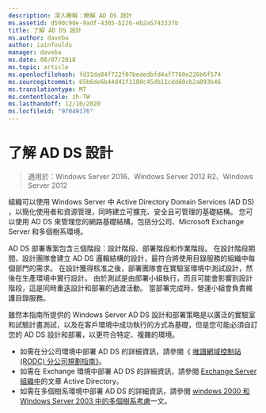 ```yaml
---
description: 深入瞭解：瞭解 AD DS 設計
ms.assetid: d590c90e-9adf-4305-b226-eb2a5743337b
title: 了解 AD DS 設計
ms.author: daveba
author: iainfoulds
manager: daveba
ms.date: 08/07/2018
ms.topic: article
ms.openlocfilehash: fd31da84f722f07bededbfd4af7760e226b6f574
ms.sourcegitcommit: 65b6de6b44d41f1180c45db11cdd60cb2a093b46
ms.translationtype: MT
ms.contentlocale: zh-TW
ms.lasthandoff: 12/10/2020
ms.locfileid: "97049176"
---
```

# <a name="understanding-ad-ds-design"></a>了解 AD DS 設計

> 適用於：Windows Server 2016、Windows Server 2012 R2、Windows Server 2012

組織可以使用 Windows Server 中 Active Directory Domain Services (AD DS) ，以簡化使用者和資源管理，同時建立可擴充、安全且可管理的基礎結構。 您可以使用 AD DS 來管理您的網路基礎結構，包括分公司、Microsoft Exchange Server 和多個樹系環境。

AD DS 部署專案包含三個階段：設計階段、部署階段和作業階段。 在設計階段期間，設計團隊會建立 AD DS 邏輯結構的設計，最符合將使用目錄服務的組織中每個部門的需求。 在設計獲得核准之後，部署團隊會在實驗室環境中測試設計，然後在生產環境中實行設計。 由於測試是由部署小組執行，而且可能會影響到設計階段，這是同時重迭設計和部署的過渡活動。 當部署完成時，營運小組會負責維護目錄服務。

雖然本指南所提供的 Windows Server AD DS 設計和部署策略是以廣泛的實驗室和試驗計畫測試，以及在客戶環境中成功執行的方式為基礎，但是您可能必須自訂您的 AD DS 設計和部署，以更符合特定、複雜的環境。

- 如需在分公司環境中部署 AD DS 的詳細資訊，請參閱《 [唯讀網域控制站 (RODC) 分公司規劃指南》](/previous-versions/windows/it-pro/windows-server-2008-r2-and-2008/dd734758(v=ws.10))。
- 如需在 Exchange 環境中部署 AD DS 的詳細資訊，請參閱 [Exchange Server 組織中](/exchange/plan-and-deploy/active-directory/active-directory)的文章 Active Directory。
- 如需在多個樹系環境中部署 AD DS 的詳細資訊，請參閱 [windows 2000 和 Windows Server 2003 中的多個樹系考慮](/previous-versions/windows/it-pro/windows-server-2003/cc739395(v=ws.10))一文。
